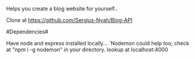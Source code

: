 Helps you create a blog website for yourself.. 

Clone at https://github.com/Sergius-Nyah/Blog-API

#Dependencies#

Have node and express installed locally... 
`Nodemon could help too; check at "npm i -g nodemon" in your directory. 
lookup at localhost:4000
